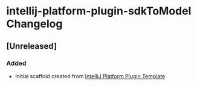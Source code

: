 <!-- Keep a Changelog guide -> https://keepachangelog.com -->

# intellij-platform-plugin-sdkToModel Changelog

## [Unreleased]
### Added
- Initial scaffold created from [IntelliJ Platform Plugin Template](https://github.com/JetBrains/intellij-platform-plugin-template)
